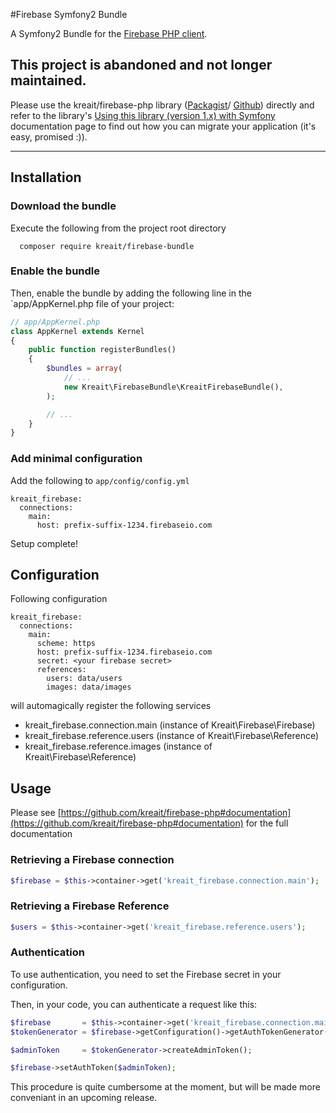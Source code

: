 #Firebase Symfony2 Bundle

A Symfony2 Bundle for the [Firebase PHP client](https://github.com/kreait/firebase-php).

## This project is abandoned and not longer maintained.

Please use the kreait/firebase-php library ([Packagist](https://packagist.org/packages/kreait/firebase-php)/
[Github](https://github.com/kreait/firebase-php)) directly and refer to the library's
[Using this library (version 1.x) with Symfony](https://github.com/kreait/firebase-php/blob/69496a13084710ff36d693439297e778dde178f0/doc/symfony.md)
documentation page to find out how you can migrate your application (it's easy, promised :)).

---

## Installation

### Download the bundle

Execute the following from the project root directory

```
  composer require kreait/firebase-bundle
```

### Enable the bundle

Then, enable the bundle by adding the following line in the `app/AppKernel.php file of your project:

```php
// app/AppKernel.php
class AppKernel extends Kernel
{
    public function registerBundles()
    {
        $bundles = array(
            // ...
            new Kreait\FirebaseBundle\KreaitFirebaseBundle(),
        );

        // ...
    }
}
```

### Add minimal configuration

Add the following to `app/config/config.yml`

```
kreait_firebase:
  connections:
    main:
      host: prefix-suffix-1234.firebaseio.com
```

Setup complete!

## Configuration

Following configuration

```
kreait_firebase:
  connections:
    main:
      scheme: https
      host: prefix-suffix-1234.firebaseio.com
      secret: <your firebase secret>
      references:
        users: data/users
        images: data/images
```

will automagically register the following services 

  - kreait_firebase.connection.main (instance of Kreait\Firebase\Firebase)
  - kreait_firebase.reference.users (instance of Kreait\Firebase\Reference)
  - kreait_firebase.reference.images (instance of Kreait\Firebase\Reference)


## Usage

Please see [https://github.com/kreait/firebase-php#documentation](https://github.com/kreait/firebase-php#documentation)
for the full documentation

### Retrieving a Firebase connection

```php
$firebase = $this->container->get('kreait_firebase.connection.main');
```

### Retrieving a Firebase Reference

```php
$users = $this->container->get('kreait_firebase.reference.users');
```

### Authentication

To use authentication, you need to set the Firebase secret in your configuration.

Then, in your code, you can authenticate a request like this:

```php
$firebase       = $this->container->get('kreait_firebase.connection.main');
$tokenGenerator = $firebase->getConfiguration()->getAuthTokenGenerator();

$adminToken     = $tokenGenerator->createAdminToken();

$firebase->setAuthToken($adminToken);
```

This procedure is quite cumbersome at the moment, but will be made more conveniant in an upcoming release.

